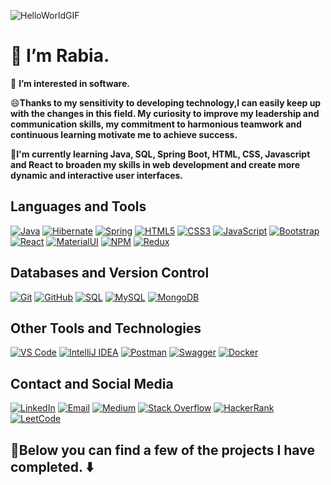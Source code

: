 
![HelloWorldGIF](https://github.com/Rabiacagli/Rabiacagli/assets/145583517/9e00ecde-51c8-465d-a5c8-87d654fc6288)

# 👋 I’m Rabia.

👀 **I’m interested in software.**

😄**Thanks to my sensitivity to developing technology,I can easily keep up with the changes in this field. My curiosity to improve my leadership and communication skills,
my commitment to harmonious teamwork and continuous learning motivate me to achieve success.**

🌱**I'm currently learning Java, SQL, Spring Boot, HTML, CSS, Javascript and React to broaden my skills in web development and create more dynamic and interactive user interfaces.**


## Languages and Tools

[![Java](https://img.shields.io/badge/-Java-007396?style=flat&logo=java&logoColor=white)](https://www.java.com/)
[![Hibernate](https://img.shields.io/badge/-Hibernate-59666C?style=flat&logo=hibernate&logoColor=white)](https://hibernate.org/)
[![Spring](https://img.shields.io/badge/-Spring-6DB33F?style=flat&logo=spring&logoColor=white)](https://spring.io/)
[![HTML5](https://img.shields.io/badge/-HTML5-E34F26?style=flat&logo=html5&logoColor=white)](https://developer.mozilla.org/en-US/docs/Web/Guide/HTML/HTML5)
[![CSS3](https://img.shields.io/badge/-CSS3-1572B6?style=flat&logo=css3&logoColor=white)](https://developer.mozilla.org/en-US/docs/Web/CSS)
[![JavaScript](https://img.shields.io/badge/-JavaScript-F7DF1E?style=flat&logo=javascript&logoColor=black)](https://developer.mozilla.org/en-US/docs/Web/JavaScript)
[![Bootstrap](https://img.shields.io/badge/-Bootstrap-563D7C?style=flat&logo=bootstrap&logoColor=white)](https://getbootstrap.com/)
[![React](https://img.shields.io/badge/-React-61DAFB?style=flat&logo=react&logoColor=white)](https://reactjs.org/)
[![MaterialUI](https://img.shields.io/badge/-Material%20UI-0081CB?style=flat&logo=material-ui&logoColor=white)](https://material-ui.com/)
[![NPM](https://img.shields.io/badge/-NPM-CB3837?style=flat&logo=npm&logoColor=white)](https://www.npmjs.com/)
[![Redux](https://img.shields.io/badge/-Redux-764ABC?style=flat&logo=redux&logoColor=white)](https://redux.js.org/)

## Databases and Version Control

[![Git](https://img.shields.io/badge/-Git-F05032?style=flat&logo=git&logoColor=white)](https://git-scm.com/)
[![GitHub](https://img.shields.io/badge/-GitHub-181717?style=flat&logo=github&logoColor=white)](https://github.com/)
[![SQL](https://img.shields.io/badge/-SQL-4479A1?style=flat&logo=postgresql&logoColor=white)](https://www.postgresql.org/)
[![MySQL](https://img.shields.io/badge/-MySQL-4479A1?style=flat&logo=mysql&logoColor=white)](https://www.mysql.com/)
[![MongoDB](https://img.shields.io/badge/-MongoDB-47A248?style=flat&logo=mongodb&logoColor=white)](https://www.mongodb.com/)

## Other Tools and Technologies

[![VS Code](https://img.shields.io/badge/-VS%20Code-007ACC?style=flat&logo=visual-studio-code&logoColor=white)](https://code.visualstudio.com/)
[![IntelliJ IDEA](https://img.shields.io/badge/-IntelliJ%20IDEA-000000?style=flat&logo=intellij-idea&logoColor=white)](https://www.jetbrains.com/idea/)
[![Postman](https://img.shields.io/badge/-Postman-FF6C37?style=flat&logo=postman&logoColor=white)](https://www.postman.com/)
[![Swagger](https://img.shields.io/badge/-Swagger-85EA2D?style=flat&logo=swagger&logoColor=black)](https://swagger.io/)
[![Docker](https://img.shields.io/badge/-Docker-2496ED?style=flat&logo=docker&logoColor=white)](https://www.docker.com/)

## Contact and Social Media

[![LinkedIn](https://img.shields.io/badge/-LinkedIn-0077B5?style=flat&logo=linkedin&logoColor=white)](https://www.linkedin.com/in/rabiaçağlı/)
[![Email](https://img.shields.io/badge/-Email-D14836?style=flat&logo=gmail&logoColor=white)](mailto:rabiacgl@hotmail.com)
[![Medium](https://img.shields.io/badge/-Medium-12100E?style=flat&logo=medium&logoColor=white)](https://medium.com/@rabiaacgl)
[![Stack Overflow](https://img.shields.io/badge/-Stack%20Overflow-FE7A16?style=flat&logo=stack-overflow&logoColor=white)](https://stackoverflow.com/users/25438302/rabia-pehlivan)
[![HackerRank](https://img.shields.io/badge/-HackerRank-2EC866?style=flat&logo=hackerrank&logoColor=white)](https://www.hackerrank.com/profile/rabiaacgl)
[![LeetCode](https://img.shields.io/badge/-LeetCode-FFA116?style=flat&logo=leetcode&logoColor=white)](https://leetcode.com/u/rabiacagli/)

## 💫**Below you can find a few of the projects I have completed. ⬇️**







